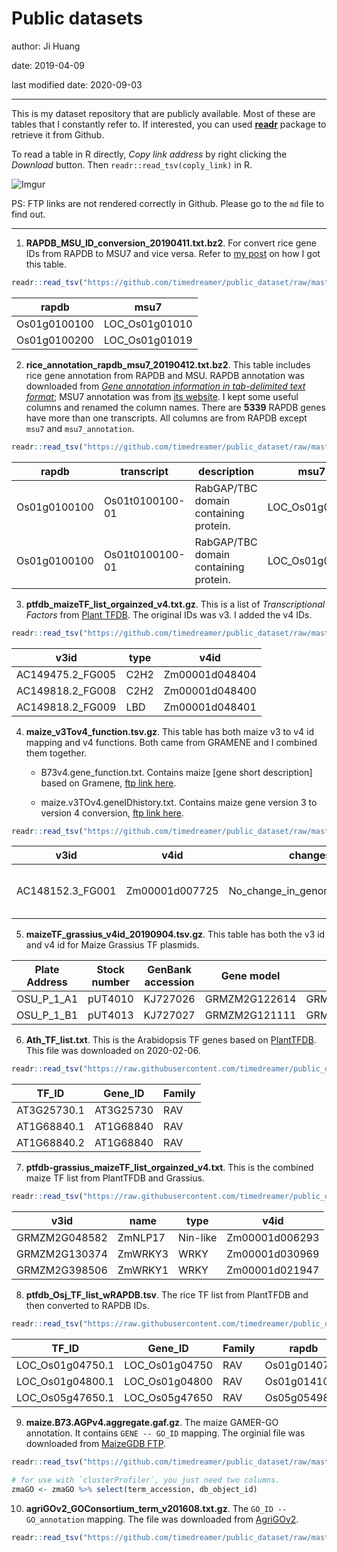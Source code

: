 # Public datasets

author: Ji Huang

date: 2019-04-09

last modified date: 2020-09-03

---

This is my dataset repository that are publicly available. Most of these are tables that I constantly refer to. If interested, you can used **[readr](https://readr.tidyverse.org/index.html)** package to retrieve it from Github.

To read a table in R directly, *Copy link address* by right clicking the *Download* button. Then `readr::read_tsv(coply_link)` in R.

![Imgur](https://i.imgur.com/PWbrdo9.png)

PS: FTP links are not rendered correctly in Github. Please go to the `md` file to find out.

---

1. **RAPDB_MSU_ID_conversion_20190411.txt.bz2**. For convert rice gene IDs from RAPDB to MSU7 and vice versa. Refer to [my post](https://jhuang.netlify.com/post/rice-rapdb-to-msu7-id-conversion/) on how I got this table.

```r
readr::read_tsv("https://github.com/timedreamer/public_dataset/raw/master/RAPDB_MSU_ID_conversion_20190411.txt.gz")
```

| rapdb        	| msu7           	|
|--------------	|----------------	|
| Os01g0100100 	| LOC_Os01g01010 	|
| Os01g0100200 	| LOC_Os01g01019 	|


2. **rice_annotation_rapdb_msu7_20190412.txt.bz2**. This table includes rice gene annotation from RAPDB and MSU. RAPDB annotation was downloaded from [*Gene annotation information in tab-delimited text format*](https://rapdb.dna.affrc.go.jp/download/irgsp1.html); MSU7 annotation was from [its website](http://rice.plantbiology.msu.edu/pub/data/Eukaryotic_Projects/o_sativa/annotation_dbs/pseudomolecules/version_7.0/all.dir/). I kept some useful columns and renamed the column names. There are **5339** RAPDB genes have more than one transcripts. All columns are from RAPDB except `msu7` and `msu7_annotation`.

```r
readr::read_tsv("https://github.com/timedreamer/public_dataset/raw/master/rice_annotation_rapdb_msu7_20190412.txt.gz")
```

| rapdb        	| transcript      	| description                           	| msu7           	| msu7_annotation                          	| oryzabase_synonym 	| oryzabase_name 	| transcript_evidence                   	| orf_evidence     	| flcDNA_cloneID 	|
|--------------	|-----------------	|---------------------------------------	|----------------	|------------------------------------------	|-------------------	|----------------	|---------------------------------------	|------------------	|----------------	|
| Os01g0100100 	| Os01t0100100-01 	| RabGAP/TBC domain containing protein. 	| LOC_Os01g01010 	| TBC domain containing protein, expressed 	| NA                	| NA             	| AK242339 (DDBJ, antisense transcript) 	| Q655M0 (UniProt) 	| J075199P03     	|
| Os01g0100100 	| Os01t0100100-01 	| RabGAP/TBC domain containing protein. 	| LOC_Os01g01010 	| TBC domain containing protein, expressed 	| NA                	| NA             	| AK242339 (DDBJ, antisense transcript) 	| Q655M0 (UniProt) 	| J075199P03     	|


3. **ptfdb_maizeTF_list_orgainzed_v4.txt.gz**. This is a list of *Transcriptional Factors* from [Plant TFDB](http://planttfdb.cbi.pku.edu.cn/download.php#oid_tfid). The original IDs was v3. I added the v4 IDs.

```r
readr::read_tsv("https://github.com/timedreamer/public_dataset/raw/master/ptfdb_maizeTF_list_orgainzed_v4.txt.gz")
```

| v3id             	| type 	| v4id           	|
|------------------	|------	|----------------	|
| AC149475.2_FG005 	| C2H2 	| Zm00001d048404 	|
| AC149818.2_FG008 	| C2H2 	| Zm00001d048400 	|
| AC149818.2_FG009 	| LBD  	| Zm00001d048401 	|


4. **maize_v3Tov4_function.tsv.gz**. This table has both maize v3 to v4 id mapping and v4 functions. Both came from GRAMENE and I combined them together.

	+ B73v4.gene_function.txt. Contains maize [gene short description] based on Gramene, [ftp link here](ftp://ftp.gramene.org/pub/gramene/archives/PAST_RELEASES/release-58/gff3/zea_mays/gene_function/B73v4.gene_function.txt).

	+ maize.v3TOv4.geneIDhistory.txt. Contains maize gene version 3 to version 4 conversion, [ftp link here](ftp://ftp.gramene.org/pub/gramene/archives/PAST_RELEASES/release-58/gff3/zea_mays/gene_id_mapping_v3_to_v4/maize.v3TOv4.geneIDhistory.txt).

```r
readr::read_tsv("https://github.com/timedreamer/public_dataset/raw/master/maize_v3Tov4_function.tsv.gz")
```

| v3id             	| v4id           	| changes                       	| method                   	| type   	| annotation                    	| source           	|
|------------------	|----------------	|-------------------------------	|--------------------------	|--------	|-------------------------------	|------------------	|
| AC148152.3_FG001 	| Zm00001d007725 	| No_change_in_genomic_sequence 	| Gene_Tree/Direct_mapping 	| 1-to-1 	| Ankyrin repeat family protein 	| [source:homolog] 	|

5. **maizeTF_grassius_v4id_20190904.tsv.gz**. This table has both the v3 id and v4 id for Maize Grassius TF plasmids.

**Plate Address**|**Stock number**|**GenBank accession**|**Gene model**|**Transcript**|**Template**|**type**|**v4id**
:-----:|:-----:|:-----:|:-----:|:-----:|:-----:|:-----:|:-----:
OSU\_P\_1\_A1|pUT4010|KJ727026|GRMZM2G122614|GRMZM2G122614\_T01|Synthetic|ARF|Zm00001d003011
OSU\_P\_1\_B1|pUT4013|KJ727027|GRMZM2G121111|GRMZM2G121111\_T01|Synthetic|MYB\_related|Zm00001d024809


6. **Ath_TF_list.txt**. This is the Arabidopsis TF genes based on [PlantTFDB](http://planttfdb.cbi.pku.edu.cn/download.php). This file was downloaded on 2020-02-06.

```r
readr::read_tsv("https://raw.githubusercontent.com/timedreamer/public_dataset/master/Ath_TF_list.txt")
```

| TF_ID       | Gene_ID   | Family |
|-------------|-----------|--------|
| AT3G25730.1 | AT3G25730 | RAV    |
| AT1G68840.1 | AT1G68840 | RAV    |
| AT1G68840.2 | AT1G68840 | RAV    |


7. **ptfdb-grassius_maizeTF_list_orgainzed_v4.txt**. This is the combined maize TF list from PlantTFDB and Grassius.

```r
readr::read_tsv("https://raw.githubusercontent.com/timedreamer/public_dataset/master/ptfdb-grassius_maizeTF_list_orgainzed_v4.txt")
```

| v3id          | name    | type     | v4id           |
|---------------|---------|----------|----------------|
| GRMZM2G048582 | ZmNLP17 | Nin-like | Zm00001d006293 |
| GRMZM2G130374 | ZmWRKY3 | WRKY     | Zm00001d030969 |
| GRMZM2G398506 | ZmWRKY1 | WRKY     | Zm00001d021947 |

8. **ptfdb_Osj_TF_list_wRAPDB.tsv**. The rice TF list from PlantTFDB and then converted to RAPDB IDs.

```r
readr::read_tsv("https://raw.githubusercontent.com/timedreamer/public_dataset/master/ptfdb_Osj_TF_list_wRAPDB.tsv")
```

| TF_ID            | Gene_ID        | Family | rapdb        |
|------------------|----------------|--------|--------------|
| LOC_Os01g04750.1 | LOC_Os01g04750 | RAV    | Os01g0140700 |
| LOC_Os01g04800.1 | LOC_Os01g04800 | RAV    | Os01g0141000 |
| LOC_Os05g47650.1 | LOC_Os05g47650 | RAV    | Os05g0549800 |


9. **maize.B73.AGPv4.aggregate.gaf.gz**. The maize GAMER-GO annotation. It
   contains `GENE -- GO_ID` mapping. The orginial file was downloaded from [MaizeGDB FTP](https://download.maizegdb.org/GeneFunction_and_Expression/Maize-GAMER/B73_RefGen_v4/e.agg_data/).

```r
readr::read_tsv("https://github.com/timedreamer/public_dataset/raw/master/maize.B73.AGPv4.aggregate.gaf.gz", skip=1)

# for use with `clusterProfiler`, you just need two columns.
zmaGO <- zmaGO %>% select(term_accession, db_object_id)
```

10. **agriGOv2_GOConsortium_term_v201608.txt.gz**. The `GO_ID -- GO_annotation` mapping. The file was downloaded from [AgriGOv2](http://systemsbiology.cau.edu.cn/agriGOv2/download.php).

```r
readr::read_tsv("https://github.com/timedreamer/public_dataset/raw/master/agriGOv2_GOConsortium_term_v201608.txt.gz", col_names = c("GO","type","name","number")) %>% select(GO, name)
```


